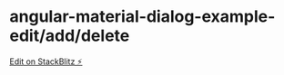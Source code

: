 # angular-material-dialog-example-edit/add/delete
[Edit on StackBlitz ⚡️](https://stackblitz.com/edit/angular-material-dialog-example-beril2)
